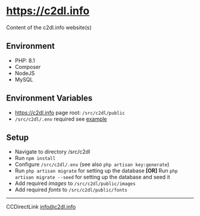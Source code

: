 # https://c2dl.info

Content of the c2dl.info website(s)

## Environment

- PHP: 8.1
- Composer
- NodeJS
- MySQL

## Environment Variables

- <https://c2dl.info> page root: `/src/c2dl/public`
- `/src/c2dl/.env` required see [example](/src/c2dl/.env.example)

## Setup

- Navigate to directory /src/c2dl
- Run `npm install`
- Configure `/src/c2dl/.env` (see also `php artisan key:generate`)
- Run `php artisan migrate` for setting up the database
**[OR]** Run `php artisan migrate --seed` for setting up the database and seed it
- Add required *images* to `/src/c2dl/public/images`
- Add required *fonts* to `/src/c2dl/public/fonts`

-------

CCDirectLink <info@c2dl.info>
